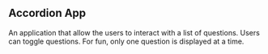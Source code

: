 ## Accordion App

An application that allow the users to interact with a list of questions.
Users can toggle questions.
For fun, only one question is displayed at a time.
